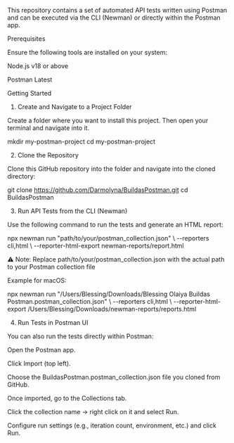 This repository contains a set of automated API tests written using Postman and can be executed via the CLI (Newman) or directly within the Postman app. 

 

Prerequisites 

Ensure the following tools are installed on your system: 
 

Node.js v18 or above 

Postman Latest 

 

Getting Started 

1. Create and Navigate to a Project Folder 

Create a folder where you want to install this project. Then open your terminal and navigate into it. 

mkdir my-postman-project 
cd my-postman-project 
 

 

2. Clone the Repository 

Clone this GitHub repository into the folder and navigate into the cloned directory: 

git clone https://github.com/Darmolyna/BuildasPostman.git 
cd BuildasPostman 
 

 

3. Run API Tests from the CLI (Newman) 

Use the following command to run the tests and generate an HTML report: 

npx newman run "path/to/your/postman_collection.json" \ 
  --reporters cli,html \ 
  --reporter-html-export newman-reports/report.html 
 

⚠️ Note: 
 Replace path/to/your/postman_collection.json with the actual path to your Postman collection file 

Example for macOS: 

npx newman run "/Users/Blessing/Downloads/Blessing Olaiya Buildas Postman.postman_collection.json" \ 
  --reporters cli,html \ 
  --reporter-html-export /Users/Blessing/Downloads/newman-reports/reports.html 
 

 

4. Run Tests in Postman UI 

You can also run the tests directly within Postman: 

Open the Postman app. 

Click Import (top left). 

Choose the BuildasPostman.postman_collection.json file you cloned from GitHub. 

Once imported, go to the Collections tab. 

Click the collection name → right click on it and select Run. 

Configure run settings (e.g., iteration count, environment, etc.) and click Run. 

